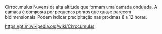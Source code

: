Cirrocumulus
Nuvens de alta altitude que formam uma camada ondulada. A camada é composta por pequenos pontos que quase parecem bidimensionais. Podem indicar precipitação nas próximas 8 a 12 horas.

https://pt.m.wikipedia.org/wiki/Cirrocumulus
